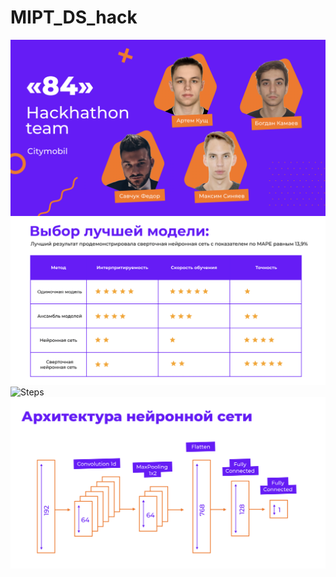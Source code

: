 # MIPT_DS_hack
![Intro](./photo/Intro.png)
![Choice](./photo/Choice.png)
![Steps](./photo/Steps.gif)
![Archi](./photo/Archi.png)
